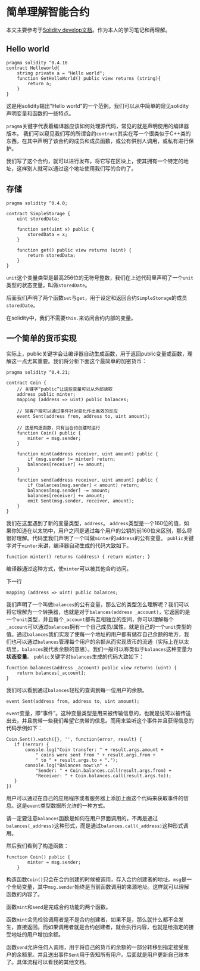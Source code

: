 # 简单理解智能合约

本文主要参考于[Solidity develop文档](https://solidity-cn.readthedocs.io/zh/develop/introduction-to-smart-contracts.html)。作为本人的学习笔记和再理解。

## Hello world

```solidity
pragma solidity ^0.4.18
contract Helloworld{
    string private a = "Hello world";
    function GetHelloWorld() public view returns (string){
        return a;
    }
}
```

这是用solidity输出"Hello world"的一个范例。我们可以从中简单的窥见solidity声明变量和函数的一些特点。

`pragma`关键字代表着编译器应该如何处理源代码，常见的就是声明使用的编译器版本。
我们可以窥见我们写的所谓合约`contract`其实在写一个很类似于C++类的东西，在其中声明了该合约的成员和成员函数，或公有供别人调用，或私有进行保护。

我们写了这个合约，就可以进行发布，将它写在区块上，使其拥有一个特定的地址，这样别人就可以通过这个地址使用我们写的合约了。

## 存储

```solidity
pragma solidity ^0.4.0;

contract SimpleStorage {
    uint storedData;

    function set(uint x) public {
        storedData = x;
    }

    function get() public view returns (uint) {
        return storedData;
    }
}
```

`unit`这个变量类型是最高256位的无符号整数，我们在上述代码里声明了一个`unit`类型的状态变量，叫做`storedDate`。

后面我们声明了两个函数`set`与`get`，用于设定和返回合约`SimpleStorage`的成员`storedDate`。

在solidity中，我们不需要`this.`来访问合约内部的变量。

## 一个简单的货币实现

实际上，public关键字会让编译器自动生成函数，用于返回public变量或函数，理解这一点尤其重要。我们将分析下面这个最简单的加密货币：

```solidity
pragma solidity ^0.4.21;

contract Coin {
    // 关键字“public”让这些变量可以从外部读取
    address public minter;
    mapping (address => uint) public balances;

    // 轻客户端可以通过事件针对变化作出高效的反应
    event Sent(address from, address to, uint amount);

    // 这是构造函数，只有当合约创建时运行
    function Coin() public {
        minter = msg.sender;
    }

    function mint(address receiver, uint amount) public {
        if (msg.sender != minter) return;
        balances[receiver] += amount;
    }

    function send(address receiver, uint amount) public {
        if (balances[msg.sender] < amount) return;
        balances[msg.sender] -= amount;
        balances[receiver] += amount;
        emit Sent(msg.sender, receiver, amount);
    }
}
```

我们在这里遇到了新的变量类型，`address`。
`address`类型是一个160位的值，如果你知道在以太坊中，用户之间是通过每个用户的公钥的前160位来区别，那么将很好理解。代码里我们声明了一个叫做`minter`的`address`的公有变量。
`public`关键字对于`minter`来讲，编译器自动生成的代码大致如下。

```solidity
function minter() returns (address) { return minter; }
```

编译器通过这种方式，使`minter`可以被其他合约访问。

下一行

```solidity
mapping (address => uint) public balances;
```

我们声明了一个叫做`balances`的公有变量，那么它的类型怎么理解呢？我们可以将它理解为一个转换器，也就是对于`balances(address _account)`，它返回的是一个`unit`类型，并且每个`_account`都有互相独立的空间，你可以理解每个`_account`可以通过`balances`拥有一个自己成员/属性，就是自己的一个`unit`类型的值。通过`balances`我们实现了使每一个地址的用户都有储存自己余额的地方，我们也可以通过`balances`管理每个用户的余额从而实现货币的流通（实际上在以太坊里，`balances`就代表余额的意思）。我们一般可以称类似于`balances`这种变量为**状态变量**。
`public`关键字对`balances`生成的代码大致如下：

```solidity
function balances(address _account) public view returns (uint) {
    return balances[_account];
}
```

我们可以看到通过`balances`轻松的查询到每一位用户的余额。

```solidity
event Sent(address from, address to, uint amount);
 ```

 `event`变量，即“事件”。这种变量类型是用来被传输信息的，也就是说可以被传送出去，并且携带一些我们希望它携带的信息。而用来监听这个事件并且获得信息的代码示例如下：

 ```solidity
Coin.Sent().watch({}, '', function(error, result) {
    if (!error) {
        console.log("Coin transfer: " + result.args.amount +
            " coins were sent from " + result.args.from +
            " to " + result.args.to + ".");
        console.log("Balances now:\n" +
            "Sender: " + Coin.balances.call(result.args.from) +
            "Receiver: " + Coin.balances.call(result.args.to));
    }
})
  ```

用户可以通过在自己的应用程序或者服务器上添加上面这个代码来获取事件的信息。这是`event`类型数据所允许的一种方式。

请一定要注意`balances`函数是如何在用户界面调用的。不再是通过`balances(_address)`这种形式，而是通过`balances.call(_address)`这种形式调用。

然后我们看到了构造函数：

```solidity
function Coin() public {
        minter = msg.sender;
    }
```

构造函数`Coin()`只会在合约创建的时候被调用，存入合约创建者的地址。`msg`是一个全局变量，其中`msg.sender`始终是当前函数调用的来源地址。这样就可以理解函数的内容了。

函数`mint`和`send`是完成合约功能的两个函数。

函数`mint`会先检验调用者是不是合约创建者，如果不是，那么就什么都不会发生，直接返回。而如果调用者就是合约创建者，就会执行内容，也就是给指定的接受地址的用户增加余额。

函数`send`允许任何人调用，用于将自己的货币的余额的一部分转移到指定接受账户的余额里。并且送出事件`Sent`用于告知所有用户。后面就是用户更新自己账本了。具体流程可以看我的其他文档。

